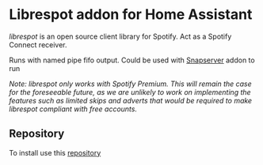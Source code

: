 # Librespot addon for Home Assistant

*librespot* is an open source client library for Spotify. Act as a Spotify Connect receiver.

Runs with named pipe fifo output. 
Could be used with [Snapserver](https://github.com/amatashkin/hassio-addons/tree/master/snapserver) addon to run

_Note: librespot only works with Spotify Premium. This will remain the case for the foreseeable future, as we are unlikely to work on implementing the features such as limited skips and adverts that would be required to make librespot compliant with free accounts._

## Repository

To install use this [repository](https://github.com/amatashkin/hassio-addons)
